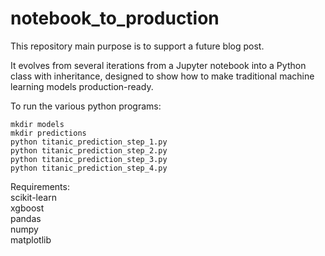 # notebook_to_production

This repository main purpose is to support a future blog post. 

It evolves from several iterations from a Jupyter notebook into a Python class with inheritance, designed to show how to make traditional machine learning models production-ready.

To run the various python programs:

```
mkdir models
mkdir predictions
python titanic_prediction_step_1.py
python titanic_prediction_step_2.py
python titanic_prediction_step_3.py
python titanic_prediction_step_4.py
```

Requirements:  
scikit-learn  
xgboost  
pandas  
numpy  
matplotlib